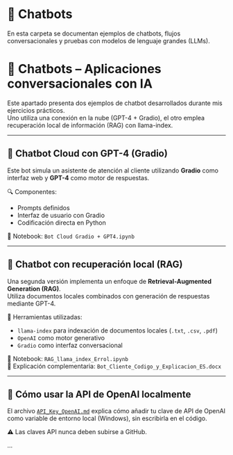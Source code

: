# 🤖 Chatbots

En esta carpeta se documentan ejemplos de chatbots, flujos conversacionales y pruebas con modelos de lenguaje grandes (LLMs).

# 💬 Chatbots – Aplicaciones conversacionales con IA

Este apartado presenta dos ejemplos de chatbot desarrollados durante mis ejercicios prácticos.  
Uno utiliza una conexión en la nube (GPT-4 + Gradio), el otro emplea recuperación local de información (RAG) con llama-index.

---

## 🤖 Chatbot Cloud con GPT-4 (Gradio)

Este bot simula un asistente de atención al cliente utilizando **Gradio** como interfaz web y **GPT-4** como motor de respuestas.

🔍 Componentes:
- Prompts definidos
- Interfaz de usuario con Gradio
- Codificación directa en Python

📎 Notebook: `Bot Cloud Gradio + GPT4.ipynb`

---

## 🧠 Chatbot con recuperación local (RAG)

Una segunda versión implementa un enfoque de **Retrieval-Augmented Generation (RAG)**.  
Utiliza documentos locales combinados con generación de respuestas mediante GPT-4.

🔧 Herramientas utilizadas:
- `llama-index` para indexación de documentos locales (`.txt`, `.csv`, `.pdf`)
- `OpenAI` como motor generativo
- `Gradio` como interfaz conversacional

📎 Notebook: `RAG_llama_index_Errol.ipynb`  
📄 Explicación complementaria: `Bot_Cliente_Codigo_y_Explicacion_ES.docx`

---

## 🔐 Cómo usar la API de OpenAI localmente

El archivo [`API_Key_OpenAI.md`](../Chatbots/API_Key_OpenAI_Einbinden.md) explica cómo añadir tu clave de API de OpenAI como variable de entorno local (Windows), sin escribirla en el código.

⚠️ Las claves API nunca deben subirse a GitHub.

...


